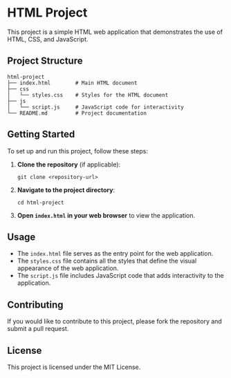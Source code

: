 # HTML Project

This project is a simple HTML web application that demonstrates the use of HTML, CSS, and JavaScript.

## Project Structure

```
html-project
├── index.html        # Main HTML document
├── css
│   └── styles.css    # Styles for the HTML document
├── js
│   └── script.js     # JavaScript code for interactivity
└── README.md         # Project documentation
```

## Getting Started

To set up and run this project, follow these steps:

1. **Clone the repository** (if applicable):
   ```
   git clone <repository-url>
   ```

2. **Navigate to the project directory**:
   ```
   cd html-project
   ```

3. **Open `index.html` in your web browser** to view the application.

## Usage

- The `index.html` file serves as the entry point for the web application.
- The `styles.css` file contains all the styles that define the visual appearance of the web application.
- The `script.js` file includes JavaScript code that adds interactivity to the application.

## Contributing

If you would like to contribute to this project, please fork the repository and submit a pull request. 

## License

This project is licensed under the MIT License.